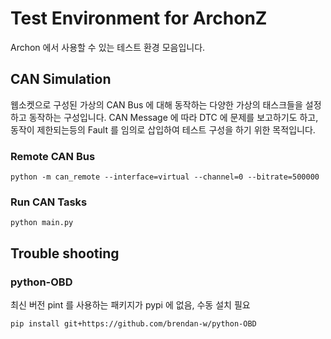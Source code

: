 # Test Environment for ArchonZ

Archon 에서 사용할 수 있는 테스트 환경 모음입니다.

## CAN Simulation

웹소켓으로 구성된 가상의 CAN Bus 에 대해 동작하는 다양한 가상의 태스크들을 설정하고 동작하는 구성입니다.
CAN Message 에 따라 DTC 에 문제를 보고하기도 하고, 동작이 제한되는등의 Fault 를 임의로 삽입하여 테스트 구성을 하기 위한 목적입니다.

### Remote CAN Bus

```
python -m can_remote --interface=virtual --channel=0 --bitrate=500000
```

### Run CAN Tasks

```
python main.py
```

## Trouble shooting

### python-OBD 

최신 버전 pint 를 사용하는 패키지가 pypi 에 없음, 수동 설치 필요

```
pip install git+https://github.com/brendan-w/python-OBD
```